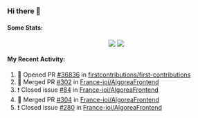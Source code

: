 ### Hi there 👋

#### Some Stats:
<p align="center">
    <img align="center" src="https://github-readme-stats.vercel.app/api?username=AyeRlS&hide=stars&count_private=true&theme=dark" />
    <img align="center" src="https://github-readme-stats.vercel.app/api/top-langs/?username=AyeRlS&hide=html,css,scss,less&langs_count=10&layout=compact&theme=dark" />
</p>
<!--
[![Anurag's github stats](https://github-readme-stats-chi-wheat.vercel.app/api?username=AyeRlS&hide=stars&count_private=true&theme=dracula)](https://github.com/anuraghazra/github-readme-stats)
[![Top Langs](https://github-readme-stats-chi-wheat.vercel.app/api/top-langs/?username=AyeRlS&hide=html,css,scss,less&langs_count=10&layout=compact&theme=dracula)](https://github.com/anuraghazra/github-readme-stats)
[![willianrod's wakatime stats](https://github-readme-stats.vercel.app/api/wakatime?username=Ayeris)](https://github.com/anuraghazra/github-readme-stats)
-->
<!--START_SECTION:waka-->

<!--END_SECTION:waka-->

#### My Recent Activity:
<!--START_SECTION:activity-->
1. 💪 Opened PR [#36836](https://github.com/firstcontributions/first-contributions/pull/36836) in [firstcontributions/first-contributions](https://github.com/firstcontributions/first-contributions)
2. 🎉 Merged PR [#302](https://github.com/France-ioi/AlgoreaFrontend/pull/302) in [France-ioi/AlgoreaFrontend](https://github.com/France-ioi/AlgoreaFrontend)
3. ❗️ Closed issue [#84](https://github.com/France-ioi/AlgoreaFrontend/issues/84) in [France-ioi/AlgoreaFrontend](https://github.com/France-ioi/AlgoreaFrontend)
4. 🎉 Merged PR [#304](https://github.com/France-ioi/AlgoreaFrontend/pull/304) in [France-ioi/AlgoreaFrontend](https://github.com/France-ioi/AlgoreaFrontend)
5. ❗️ Closed issue [#280](https://github.com/France-ioi/AlgoreaFrontend/issues/280) in [France-ioi/AlgoreaFrontend](https://github.com/France-ioi/AlgoreaFrontend)
<!--END_SECTION:activity-->

<!--
**AyeRlS/AyeRlS** is a ✨ _special_ ✨ repository because its `README.md` (this file) appears on your GitHub profile.

Here are some ideas to get you started:

- 🔭 I’m currently working on ...
- 🌱 I’m currently learning ...
- 👯 I’m looking to collaborate on ...
- 🤔 I’m looking for help with ...
- 💬 Ask me about ...
- 📫 How to reach me: ...
- 😄 Pronouns: fucking hell
- ⚡ Fun fact: ...
-->
